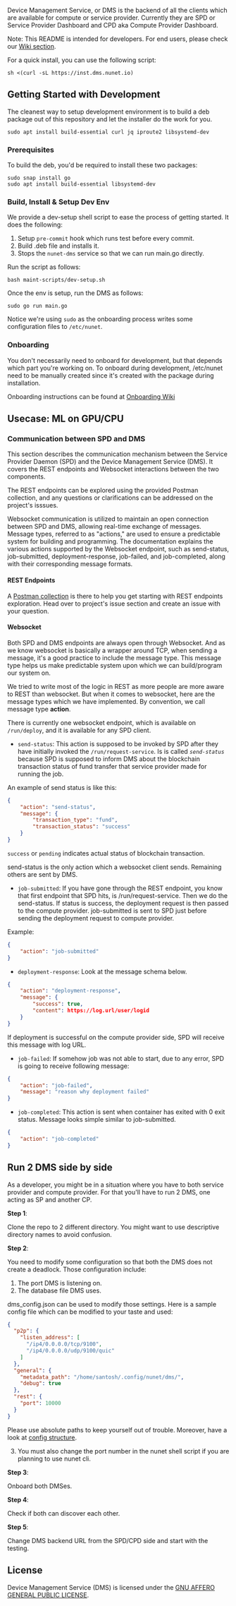 Device Management Service, or DMS is the backend of all the clients which are available for compute or service provider. Currently they are SPD or Service Provider Dashboard and CPD aka Compute Provider Dashboard.

Note: This README is intended for developers. For end users, please check our [Wiki section](https://gitlab.com/nunet/device-management-service/-/wikis/home).

For a quick install, you can use the following script:
```
sh <(curl -sL https://inst.dms.nunet.io)
```

## Getting Started with Development

The cleanest way to setup development environment is to build a deb package out of this repository and let the installer do the work for you.

```
sudo apt install build-essential curl jq iproute2 libsystemd-dev
```

### Prerequisites

To build the deb, you'd be required to install these two packages:

```
sudo snap install go
sudo apt install build-essential libsystemd-dev
```

### Build, Install & Setup Dev Env

We provide a dev-setup shell script to ease the process of getting started. It does the following:

1. Setup `pre-commit` hook which runs test before every commit.
2. Build .deb file and installs it.
3. Stops the `nunet-dms` service so that we can run main.go directly.

Run the script as follows:

```
bash maint-scripts/dev-setup.sh
```

Once the env is setup, run the DMS as follows:

```
sudo go run main.go
```

Notice we're using `sudo` as the onboarding process writes some configuration files to `/etc/nunet`.

### Onboarding

You don't necessarily need to onboard for development, but that depends which part you're working on.
To onboard during development, /etc/nunet need to be manually created since it's created with the package
during installation.

Onboarding instructions can be found at [Onboarding Wiki](https://gitlab.com/nunet/device-management-service/-/wikis/Onboarding)

## Usecase: ML on GPU/CPU
### Communication between SPD and DMS

This section describes the communication mechanism between the Service Provider Daemon (SPD) and the Device Management Service (DMS). It covers the REST endpoints and Websocket interactions between the two components. 

The REST endpoints can be explored using the provided Postman collection, and any questions or clarifications can be addressed on the project's isssues. 

Websocket communication is utilized to maintain an open connection between SPD and DMS, allowing real-time exchange of messages. Message types, referred to as "actions," are used to ensure a predictable system for building and programming. The documentation explains the various actions supported by the Websocket endpoint, such as send-status, job-submitted, deployment-response, job-failed, and job-completed, along with their corresponding message formats.
#### REST Endpoints

A [Postman collection](https://gitlab.com/nunet/device-management-service/-/snippets/2507804) is there to help you get starting with REST endpoints exploration. Head over to project's issue section and create an issue with your question.

#### Websocket

Both SPD and DMS endpoints are always open through Websocket. And as we know websocket is basically a wrapper around TCP, when sending a message, it's a good practice to include the message type. This message type helps us make predictable system upon which we can build/program our system on.

We tried to write most of the logic in REST as more people are more aware to REST than websocket. But when it comes to websocket, here are the message types which we have implemented. By convention, we call message type **action**.

There is currently one websocket endpoint, which is available on `/run/deploy`, and it is available for any SPD client.

* `send-status`: This action is supposed to be invoked by SPD after they have initially invoked the `/run/request-service`. Is is called *`send-status`* because SPD is supposed to inform DMS about the blockchain transaction status of fund transfer that service provider made for running the job.

An example of send status is like this:

```json
{
    "action": "send-status",
    "message": {
        "transaction_type": "fund",
        "transaction_status": "success"
    }
}
```

`success` or `pending` indicates actual status of blockchain transaction.

send-status is the only action which a websocket client sends. Remaining others are sent by DMS.

* `job-submitted`: If you have gone through the REST endpoint, you know that first endpoint that SPD hits, is /run/request-service. Then we do the send-status. If status is success, the deployment request is then passed to the compute provider. job-submitted is sent to SPD just before sending the deployment request to compute provider.

Example:

```json
{
    "action": "job-submitted"
}
```

* `deployment-response`: Look at the message schema below.

```json
{
    "action": "deployment-response",
    "message": {
        "success": true,
        "content": https://log.url/user/logid
    }
}
```

If deployment is successful on the compute provider side, SPD will receive this message with log URL.

* `job-failed`: If somehow job was not able to start, due to any error, SPD is going to receive following message:

```json
{
    "action": "job-failed",
    "message": "reason why deployment failed"
}
```

* `job-completed`: This action is sent when container has exited with 0 exit status. Message looks simple similar to job-submitted.

```json
{
    "action": "job-completed"
}
```

## Run 2 DMS side by side

As a developer, you might be in a situation where you have to both service provider and compute provider. For that you'll have to run 2 DMS, one acting as SP and another CP.

**Step 1**:

Clone the repo to 2 different directory. You might want to use descriptive directory names to avoid confusion.

**Step 2**:

You need to modify some configuration so that both the DMS does not create a deadlock. Those configuration include:

1. The port DMS is listening on.
2. The database file DMS uses.

dms_config.json can be used to modify those settings. Here is a sample config file which can be modified to your taste and used:

```json
{
  "p2p": {
    "listen_address": [
      "/ip4/0.0.0.0/tcp/9100",
      "/ip4/0.0.0.0/udp/9100/quic"
    ]
  },
  "general": {
    "metadata_path": "/home/santosh/.config/nunet/dms/",
    "debug": true
  },
  "rest": {
    "port": 10000
  }
}
```

Please use absolute paths to keep yourself out of trouble. Moreover, have a look at [config structure](https://gitlab.com/nunet/device-management-service/-/blob/develop/internal/config/config.go).

3. You must also change the port number in the nunet shell script if you are planning to use nunet cli.

**Step 3**:

Onboard both DMSes.

**Step 4**:

Check if both can discover each other.

**Step 5**:

Change DMS backend URL from the SPD/CPD side and start with the testing.

## License

Device Management Service (DMS) is licensed under the [GNU AFFERO GENERAL PUBLIC LICENSE](https://www.gnu.org/licenses/agpl-3.0.txt).

